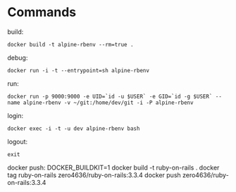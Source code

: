 


# Commands

build:

    docker build -t alpine-rbenv --rm=true .


debug:

    docker run -i -t --entrypoint=sh alpine-rbenv


run:

    docker run -p 9000:9000 -e UID=`id -u $USER` -e GID=`id -g $USER` --name alpine-rbenv -v ~/git:/home/dev/git -i -P alpine-rbenv


login:

    docker exec -i -t -u dev alpine-rbenv bash


logout:

    exit

docker push:
    DOCKER_BUILDKIT=1 docker build -t ruby-on-rails .
    docker tag ruby-on-rails zero4636/ruby-on-rails:3.3.4
    docker push zero4636/ruby-on-rails:3.3.4